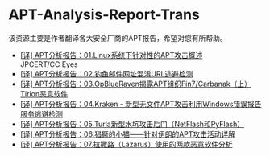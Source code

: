 # APT-Analysis-Report-Trans
该资源主要是作者翻译各大安全厂商的APT报告，希望对您有所帮助。


- [[译] APT分析报告：01.Linux系统下针对性的APT攻击概述](https://blog.csdn.net/Eastmount/article/details/108557401) <br />
JPCERT/CC Eyes
- [[译] APT分析报告：02.钓鱼邮件网址混淆URL逃避检测](https://blog.csdn.net/Eastmount/article/details/108728139)
- [[译] APT分析报告：03.OpBlueRaven揭露APT组织Fin7/Carbanak（上）Tirion恶意软件](https://blog.csdn.net/Eastmount/article/details/108619593)
- [[译] APT分析报告：04.Kraken - 新型无文件APT攻击利用Windows错误报告服务逃避检测](https://blog.csdn.net/Eastmount/article/details/108967251)
- [[译] APT分析报告：05.Turla新型水坑攻击后门（NetFlash和PyFlash）](https://blog.csdn.net/Eastmount/article/details/109248019)
- [[译] APT分析报告：06.猖獗的小猫——针对伊朗的APT攻击活动详解](https://blog.csdn.net/Eastmount/article/details/108924104)
- [[译] APT分析报告：07.拉撒路（Lazarus）使用的两款恶意软件分析](https://blog.csdn.net/Eastmount/article/details/108924076)
